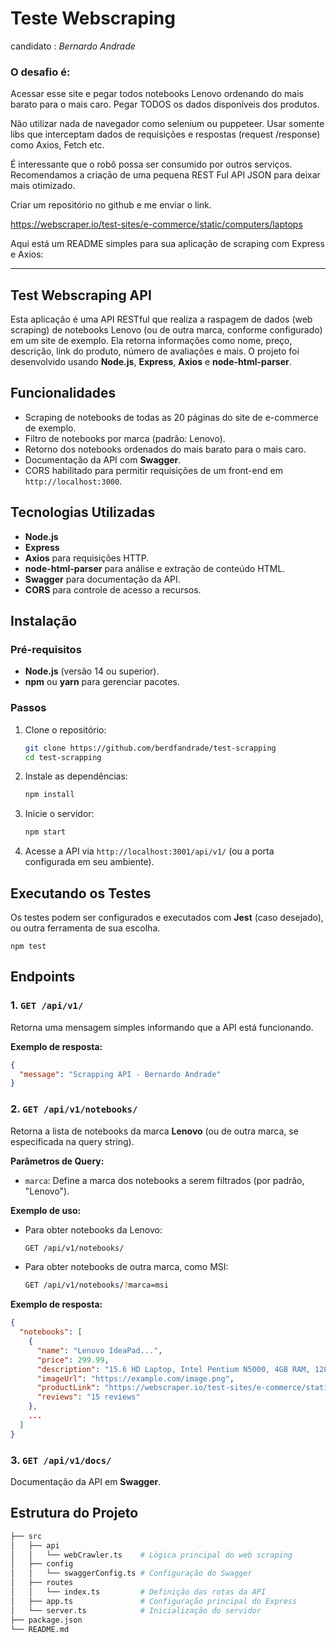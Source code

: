 # Teste Webscraping 

candidato : *Bernardo Andrade*

### O desafio é:

Acessar esse site e pegar todos notebooks Lenovo ordenando do mais barato para o mais caro. Pegar TODOS os dados disponíveis dos produtos.

Não utilizar nada de navegador como selenium ou puppeteer. Usar somente libs que interceptam dados de requisições e respostas (request /response) como Axios, Fetch etc.


É interessante que o robô possa ser consumido por outros serviços. Recomendamos a criação de uma pequena REST Ful API JSON para deixar mais otimizado.

Criar um repositório no github e me enviar o link.

https://webscraper.io/test-sites/e-commerce/static/computers/laptops

Aqui está um README simples para sua aplicação de scraping com Express e Axios:

---
## Test Webscraping API 

Esta aplicação é uma API RESTful que realiza a raspagem de dados (web scraping) de notebooks Lenovo (ou de outra marca, conforme configurado) em um site de exemplo. Ela retorna informações como nome, preço, descrição, link do produto, número de avaliações e mais. O projeto foi desenvolvido usando **Node.js**, **Express**, **Axios** e **node-html-parser**.

## Funcionalidades

- Scraping de notebooks de todas as 20 páginas do site de e-commerce de exemplo.
- Filtro de notebooks por marca (padrão: Lenovo).
- Retorno dos notebooks ordenados do mais barato para o mais caro.
- Documentação da API com **Swagger**.
- CORS habilitado para permitir requisições de um front-end em `http://localhost:3000`.

## Tecnologias Utilizadas

- **Node.js**
- **Express**
- **Axios** para requisições HTTP.
- **node-html-parser** para análise e extração de conteúdo HTML.
- **Swagger** para documentação da API.
- **CORS** para controle de acesso a recursos.

## Instalação

### Pré-requisitos

- **Node.js** (versão 14 ou superior).
- **npm** ou **yarn** para gerenciar pacotes.

### Passos

1. Clone o repositório:

   ```bash
   git clone https://github.com/berdfandrade/test-scrapping
   cd test-scrapping
   ```

2. Instale as dependências:

   ```bash
   npm install
   ```

3. Inicie o servidor:

   ```bash
   npm start
   ```

4. Acesse a API via `http://localhost:3001/api/v1/` (ou a porta configurada em seu ambiente).

## Executando os Testes

Os testes podem ser configurados e executados com **Jest** (caso desejado), ou outra ferramenta de sua escolha.

```
npm test
```

## Endpoints

### 1. `GET /api/v1/`

Retorna uma mensagem simples informando que a API está funcionando.

**Exemplo de resposta:**

```json
{
  "message": "Scrapping API - Bernardo Andrade"
}
```

### 2. `GET /api/v1/notebooks/`

Retorna a lista de notebooks da marca **Lenovo** (ou de outra marca, se especificada na query string).

**Parâmetros de Query:**

- `marca`: Define a marca dos notebooks a serem filtrados (por padrão, "Lenovo").

**Exemplo de uso:**

- Para obter notebooks da Lenovo:

  ```bash
  GET /api/v1/notebooks/
  ```

- Para obter notebooks de outra marca, como MSI:

  ```bash
  GET /api/v1/notebooks/?marca=msi
  ```

**Exemplo de resposta:**

```json
{
  "notebooks": [
    {
      "name": "Lenovo IdeaPad...",
      "price": 299.99,
      "description": "15.6 HD Laptop, Intel Pentium N5000, 4GB RAM, 128GB SSD",
      "imageUrl": "https://example.com/image.png",
      "productLink": "https://webscraper.io/test-sites/e-commerce/static/product/113",
      "reviews": "15 reviews"
    },
    ...
  ]
}
```

### 3. `GET /api/v1/docs/`

Documentação da API em **Swagger**.

## Estrutura do Projeto

```bash
├── src
│   ├── api
│   │   └── webCrawler.ts    # Lógica principal do web scraping
│   ├── config
│   │   └── swaggerConfig.ts # Configuração do Swagger
│   ├── routes
│   │   └── index.ts         # Definição das rotas da API
│   ├── app.ts               # Configuração principal do Express
│   └── server.ts            # Inicialização do servidor
├── package.json
└── README.md
```

